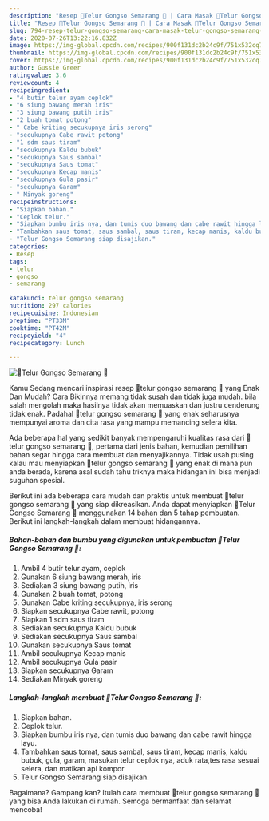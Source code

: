```yaml
---
description: "Resep 🥚Telur Gongso Semarang 🥚 | Cara Masak 🥚Telur Gongso Semarang 🥚 Yang Bikin Ngiler"
title: "Resep 🥚Telur Gongso Semarang 🥚 | Cara Masak 🥚Telur Gongso Semarang 🥚 Yang Bikin Ngiler"
slug: 794-resep-telur-gongso-semarang-cara-masak-telur-gongso-semarang-yang-bikin-ngiler
date: 2020-07-26T13:22:16.832Z
image: https://img-global.cpcdn.com/recipes/900f131dc2b24c9f/751x532cq70/🥚telur-gongso-semarang-🥚-foto-resep-utama.jpg
thumbnail: https://img-global.cpcdn.com/recipes/900f131dc2b24c9f/751x532cq70/🥚telur-gongso-semarang-🥚-foto-resep-utama.jpg
cover: https://img-global.cpcdn.com/recipes/900f131dc2b24c9f/751x532cq70/🥚telur-gongso-semarang-🥚-foto-resep-utama.jpg
author: Gussie Greer
ratingvalue: 3.6
reviewcount: 4
recipeingredient:
- "4 butir telur ayam ceplok"
- "6 siung bawang merah iris"
- "3 siung bawang putih iris"
- "2 buah tomat potong"
- " Cabe kriting secukupnya iris serong"
- "secukupnya Cabe rawit potong"
- "1 sdm saus tiram"
- "secukupnya Kaldu bubuk"
- "secukupnya Saus sambal"
- "secukupnya Saus tomat"
- "secukupnya Kecap manis"
- "secukupnya Gula pasir"
- "secukupnya Garam"
- " Minyak goreng"
recipeinstructions:
- "Siapkan bahan."
- "Ceplok telur."
- "Siapkan bumbu iris nya, dan tumis duo bawang dan cabe rawit hingga layu."
- "Tambahkan saus tomat, saus sambal, saus tiram, kecap manis, kaldu bubuk, gula, garam, masukan telur ceplok nya, aduk rata,tes rasa sesuai selera, dan matikan api kompor"
- "Telur Gongso Semarang siap disajikan."
categories:
- Resep
tags:
- telur
- gongso
- semarang

katakunci: telur gongso semarang 
nutrition: 297 calories
recipecuisine: Indonesian
preptime: "PT33M"
cooktime: "PT42M"
recipeyield: "4"
recipecategory: Lunch

---
```



![🥚Telur Gongso Semarang 🥚](https://img-global.cpcdn.com/recipes/900f131dc2b24c9f/751x532cq70/🥚telur-gongso-semarang-🥚-foto-resep-utama.jpg)

Kamu Sedang mencari inspirasi resep 🥚telur gongso semarang 🥚 yang Enak Dan Mudah? Cara Bikinnya memang tidak susah dan tidak juga mudah. bila salah mengolah maka hasilnya tidak akan memuaskan dan justru cenderung tidak enak. Padahal 🥚telur gongso semarang 🥚 yang enak seharusnya mempunyai aroma dan cita rasa yang mampu memancing selera kita.



Ada beberapa hal yang sedikit banyak mempengaruhi kualitas rasa dari 🥚telur gongso semarang 🥚, pertama dari jenis bahan, kemudian pemilihan bahan segar hingga cara membuat dan menyajikannya. Tidak usah pusing kalau mau menyiapkan 🥚telur gongso semarang 🥚 yang enak di mana pun anda berada, karena asal sudah tahu triknya maka hidangan ini bisa menjadi suguhan spesial.


Berikut ini ada beberapa cara mudah dan praktis untuk membuat 🥚telur gongso semarang 🥚 yang siap dikreasikan. Anda dapat menyiapkan 🥚Telur Gongso Semarang 🥚 menggunakan 14 bahan dan 5 tahap pembuatan. Berikut ini langkah-langkah dalam membuat hidangannya.

<!--inarticleads1-->

##### Bahan-bahan dan bumbu yang digunakan untuk pembuatan 🥚Telur Gongso Semarang 🥚:

1. Ambil 4 butir telur ayam, ceplok
1. Gunakan 6 siung bawang merah, iris
1. Sediakan 3 siung bawang putih, iris
1. Gunakan 2 buah tomat, potong
1. Gunakan  Cabe kriting secukupnya, iris serong
1. Siapkan secukupnya Cabe rawit, potong
1. Siapkan 1 sdm saus tiram
1. Sediakan secukupnya Kaldu bubuk
1. Sediakan secukupnya Saus sambal
1. Gunakan secukupnya Saus tomat
1. Ambil secukupnya Kecap manis
1. Ambil secukupnya Gula pasir
1. Siapkan secukupnya Garam
1. Sediakan  Minyak goreng




<!--inarticleads2-->

##### Langkah-langkah membuat 🥚Telur Gongso Semarang 🥚:

1. Siapkan bahan.
1. Ceplok telur.
1. Siapkan bumbu iris nya, dan tumis duo bawang dan cabe rawit hingga layu.
1. Tambahkan saus tomat, saus sambal, saus tiram, kecap manis, kaldu bubuk, gula, garam, masukan telur ceplok nya, aduk rata,tes rasa sesuai selera, dan matikan api kompor
1. Telur Gongso Semarang siap disajikan.




Bagaimana? Gampang kan? Itulah cara membuat 🥚telur gongso semarang 🥚 yang bisa Anda lakukan di rumah. Semoga bermanfaat dan selamat mencoba!
